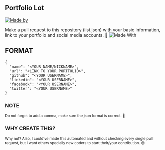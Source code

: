 ## Portfolio Lot
[![Made by](https://img.shields.io/badge/Made%20with%20%F0%9F%92%9C%20by-Justin%20Balaguer-15202B.svg?longCache=true&style=for-the-badge)](https://justinbalaguer.github.io/)

Make a pull request to this repository (list.json) with your basic information, link to your portfolio and social media accounts. 🦄
![Made With](https://img.shields.io/badge/Made%20with-JavaScript-68A063?style=for-the-badge&logo=JavaScript)

## FORMAT
```
{
  "name": "<YOUR NAME/NICKNAME>",
  "url": "<LINK TO YOUR PORTFOLIO>",
  "github": "<YOUR USERNAME>",
  "linkedin": "<YOUR USERNAME>",
  "facebook": "<YOUR USERNAME>",
  "twitter": "<YOUR USERNAME>"
}
```

### NOTE
<sup>Do not forget to add a comma, make sure the json format is correct. 🤙</sup>

### WHY CREATE THIS?
<sup>Why not? Also, I could've made this automated and without checking every single pull request, but I want others specially new coders to start their/your contribution. 😊</sup>
